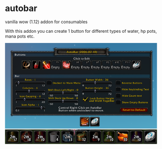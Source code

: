 # autobar
vanilla wow (1.12) addon for consumables


With this addon you can create 1 button for different types of water, hp pots, mana pots etc.

![screenshot](ss1.png?raw=true "screenshot")
![screenshot](ss2.png?raw=true "screenshot")
